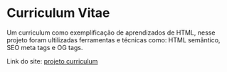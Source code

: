 
# Curriculum Vitae

Um curriculum como exemplificação de aprendizados de HTML, nesse projeto foram ultilizadas ferramentas e técnicas como: HTML semântico, SEO meta tags e OG tags.

Link do site: [projeto curriculum](https://diegocastropereira.github.io/curriculum_vitae/)
